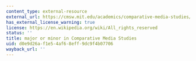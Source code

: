 ```yaml
---
content_type: external-resource
external_url: https://cmsw.mit.edu/academics/comparative-media-studies/undergraduate/
has_external_license_warning: true
license: https://en.wikipedia.org/wiki/All_rights_reserved
status: ''
title: major or minor in Comparative Media Studies
uid: d0e9d26a-f1e5-4af6-8eff-9dc9f4b07706
wayback_url: ''
---
```

